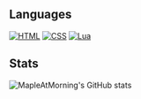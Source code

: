 ## Languages
[![HTML](https://img.shields.io/badge/-HTML-d63d0f?style=for-the-badge&logo=HTML5&logoColor=white)](https://html.com/)
[![CSS](https://img.shields.io/badge/-CSS-1572B6?style=for-the-badge&logo=CSS3&logoColor=white)](https://www.w3schools.com/css/)
[![Lua](https://img.shields.io/badge/-Lua-210db8?style=for-the-badge&logo=Lua&logoColor=white)](https://www.lua.org/)

## Stats
![MapleAtMorning's GitHub stats](https://github-readme-stats.vercel.app/api?username=MapleAtMorning)
